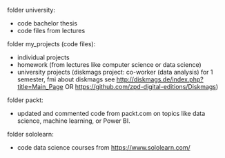 folder university:
- code bachelor thesis
- code files from lectures

folder my_projects (code files):
- individual projects
- homework (from lectures like computer science or data science)
- university projects (diskmags project: co-worker (data analysis) for 1 semester, fmi about diskmags see http://diskmags.de/index.php?title=Main_Page OR https://github.com/zpd-digital-editions/Diskmags)

folder packt:
-  updated and commented code from packt.com on topics like data science, machine learning, or Power BI.

folder sololearn:
- code data science courses from https://www.sololearn.com/
